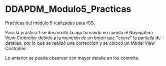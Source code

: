 # DDAPDM_Modulo5_Practicas
Practicas del módulo 5 realizadas para iOS.

Para la práctica 1 se desarrolló la app tomando en cuenta el Navegation View Controller debido a la mención de un boton que "cierre" la pantalla de detalles, por lo que se realizó una correccion y se colocó un Modal View Controller. 

Lo anterior se puede observar con mayor detalle en los commits.
